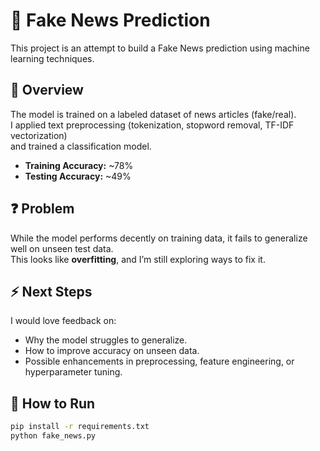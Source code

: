 # 📰 Fake News Prediction  

This project is an attempt to build a Fake News prediction using machine learning techniques.  

## 📌 Overview  
The model is trained on a labeled dataset of news articles (fake/real).  
I applied text preprocessing (tokenization, stopword removal, TF-IDF vectorization)  
and trained a classification model.  

- **Training Accuracy:** ~78%  
- **Testing Accuracy:** ~49%  

## ❓ Problem  
While the model performs decently on training data, it fails to generalize well on unseen test data.  
This looks like **overfitting**, and I’m still exploring ways to fix it.  

## ⚡ Next Steps  
I would love feedback on:  
- Why the model struggles to generalize.  
- How to improve accuracy on unseen data.  
- Possible enhancements in preprocessing, feature engineering, or hyperparameter tuning.  

## 🚀 How to Run  
```bash
pip install -r requirements.txt
python fake_news.py
